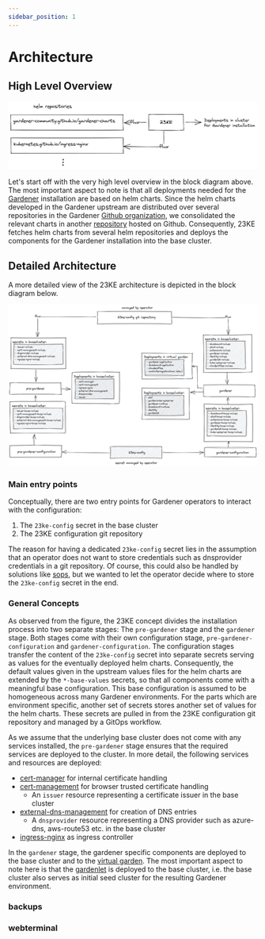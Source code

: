 ```yaml
---
sidebar_position: 1
---
```


# Architecture

## High Level Overview
![23KE High Level Overview](high-level-overview.excalidraw.png "23KE High Level Overview")

Let's start off with the very high level overview in the block diagram above. The most important aspect to note is that all deployments needed for the [Gardener](https://gardener.cloud/) installation are based on helm charts. Since the helm charts developed in the Gardener upstream are distributed over several repositories in the Gardener [Github organization](https://github.com/gardener/external-dns-management), we consolidated the relevant charts in another [repository](https://github.com/gardener-community/gardener-charts) hosted on Github. Consequently, 23KE fetches helm charts from several helm repositories and deploys the components for the Gardener installation into the base cluster.

## Detailed Architecture

A more detailed view of the 23KE architecture is depicted in the block diagram below.

![23KE architecture](23ke-architecture.png "23KE architecture")

### Main entry points

Conceptually, there are two entry points for Gardener operators to interact with the configuration:

1. The `23ke-config` secret in the base cluster
2. The 23KE configuration git repository

The reason for having a dedicated `23ke-config` secret lies in the assumption that an operator does not want to store credentials such as dnsprovider credentials in a git repository. Of course, this could also be handled by solutions like [sops](https://github.com/mozilla/sops), but we wanted to let the operator decide where to store the `23ke-config` secret in the end.

### General Concepts

As observed from the figure, the 23KE concept divides the installation process into two separate stages: The `pre-gardener` stage and the `gardener` stage. Both stages come with their own configuration stage, `pre-gardener-configuration` and `gardener-configuration`. The configuration stages transfer the content of the `23ke-config` secret into separate secrets serving as values for the eventually deployed helm charts. Consequently, the default values given in the upstream values files for the helm charts are extended by the `*-base-values` secrets, so that all components come with a meaningful base configuration. This base configuration is assumed to be homogeneous across many Gardener environments. For the parts which are environment specific, another set of secrets stores another set of values for the helm charts. These secrets are pulled in from the 23KE configuration git repository and managed by a GitOps workflow.

As we assume that the underlying base cluster does not come with any services installed, the `pre-gardener` stage ensures that the required services are deployed to the cluster. In more detail, the following services and resources are deployed:

- [cert-manager](https://cert-manager.io/) for internal certificate handling
- [cert-management](https://github.com/gardener/cert-management) for browser trusted certificate handling
  - An `issuer` resource representing a certificate issuer in the base cluster
- [external-dns-management](https://github.com/gardener/external-dns-management) for creation of DNS entries
  - A `dnsprovider` resource representing a DNS provider such as azure-dns, aws-route53 etc. in the base cluster
- [ingress-nginx](https://kubernetes.github.io/ingress-nginx/) as ingress controller

In the `gardener` stage, the gardener specific components are deployed to the base cluster and to the [virtual garden](https://github.com/gardener/garden-setup#concept-the-virtual-cluster). The most important aspect to note here is that the [gardenlet](https://gardener.cloud/docs/gardener/concepts/gardenlet/) is deployed to the base cluster, i.e. the base cluster also serves as initial seed cluster for the resulting Gardener environment.



### backups

### webterminal
